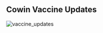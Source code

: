## Cowin Vaccine Updates

![vaccine_updates](https://user-images.githubusercontent.com/40212776/124313766-f3612100-db8e-11eb-86d9-2e8ee82ba4d0.PNG)

